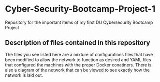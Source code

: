 # Cyber-Security-Bootcamp-Project-1

Repository for the important items of my first DU Cybersecurity Bootcamp Project

## Description of files contained in this repository

The files you see listed here are a mixture of configurations files that have been modified to allow the network to function as desired and 
YAML files that configured the machines with the proper Docker conatiners. There is also a diagram of the network that can be viewed to see 
exactly how the network is laid out.   

